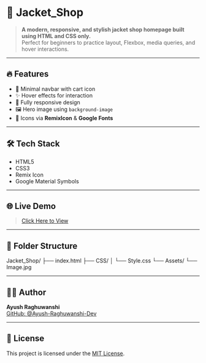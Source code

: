 # 🧥 Jacket_Shop

> **A modern, responsive, and stylish jacket shop homepage built using HTML and CSS only.**  
> Perfect for beginners to practice layout, Flexbox, media queries, and hover interactions.

---

## 🔥 Features
- 🛒 Minimal navbar with cart icon
- ✨ Hover effects for interaction
- 📱 Fully responsive design
- 🖼️ Hero image using `background-image`
- 🔗 Icons via **RemixIcon** & **Google Fonts**

---

## 🛠️ Tech Stack
- HTML5  
- CSS3  
- Remix Icon  
- Google Material Symbols

---

## 🌐 Live Demo
> [Click Here to View](https://your-username.github.io/Jacket_Shop/)

---

## 📁 Folder Structure
Jacket_Shop/
├── index.html
├── CSS/
│ └── Style.css
└── Assets/
└── Image.jpg

---

## 👨‍💻 Author
**Ayush Raghuwanshi**  
[GitHub: @Ayush-Raghuwanshi-Dev](https://github.com/Ayush-Raghuwanshi-Dev)

---

## 📄 License
This project is licensed under the [MIT License](LICENSE).

